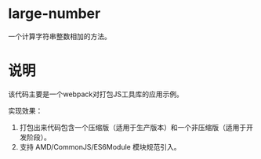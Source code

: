 # large-number
一个计算字符串整数相加的方法。

# 说明
该代码主要是一个webpack对打包JS工具库的应用示例。

实现效果：
1. 打包出来代码包含一个压缩版（适用于生产版本）和一个非压缩版（适用于开发阶段）。
2. 支持 AMD/CommonJS/ES6Module 模块规范引入。